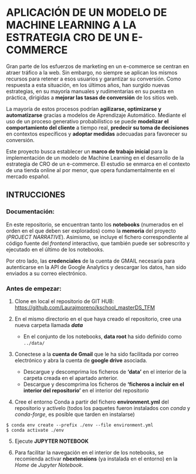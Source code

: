 # APLICACIÓN DE UN MODELO DE MACHINE LEARNING A LA ESTRATEGIA CRO DE UN E-COMMERCE

Gran parte de los esfuerzos de marketing en un e-commerce se centran en atraer tráfico a la web. Sin embargo, no siempre se aplican los mismos recursos para retener a esos usuarios y garantizar su conversión. Como respuesta a esta situación, en los últimos años, han surgido nuevas estrategias, en su mayoría manuales y rudimentarias en su puesta en práctica, dirigidas a **mejorar las tasas de conversión** de los sitios web.

La mayoría de estos procesos podrían **agilizarse, optimizarse y automatizarse** gracias a modelos de Aprendizaje Automático. Mediante el uso de un proceso generativo probabilístico se puede **modelizar el comportamiento del cliente** a tiempo real, **predecir su toma de decisiones** en contextos específicos y **adoptar medidas** adecuadas para favorecer su conversión.

Este proyecto busca establecer un **marco de trabajo inicial** para la implementación de un modelo de Machine Learning en el desarrollo de la estrategia de CRO de un e-commerce. El estudio se enmarca en el contexto de una tienda online al por menor, que opera fundamentalmente en el mercado español.

## INTRUCCIONES

### Documentación:

En este repositorio, se encuentran tanto los **notebooks** (numerados en el orden en el que deben ser explorados) como la **memoria** del proyecto (*PROJECT NARRATIVE*). Asimismo, se incluye el fichero correspondiente al código fuente del *frontend* interactivo, que también puede ser sobrescrito y ejecutado en el último de los notebooks. 

Por otro lado, las **credenciales** de la cuenta de GMAIL necesaría para autenticarse en la API de Google Analytics y descargar los datos, han sido enviados a su correo electrónico. 

### Antes de empezar:

1.	Clone en local el repositorio de GIT HUB: https://github.com/Laurajmoreno/kschool_masterDS_TFM

2.	En el mismo directorio en el que haya creado el repositorio, cree una nueva carpeta llamada ***data***
	- En el conjunto de los notebooks, **data root** ha sido definido como `../data/`

3.	Conectese a la **cuenta de Gmail** que le ha sido facilitada por correo electrónico y abra la cuenta de **google drive** asociada.
	- Descargue y descomprima los ficheros de **‘data’** en el interior de la carpeta creada en el apartado anterior.
	- Descargue y descomprima los ficheros de **‘ficheros a incluir en el interior del repositorio’** en el interior del repositorio

4.	Cree el entorno Conda a partir del fichero **environment.yml** del repositorio y actívelo (todos los paquetes fueron instalados con *conda* y *conda-forge*, es posible que tarden en instalarse)
```
$ conda env create --prefix ./env --file environment.yml
$ conda activate ./env
```
		

5.	Ejecute **JUPYTER NOTEBOOK**

6.	Para facilitar la navegación en el interior de los notebooks, se recomienda activar **nbextensions** (ya instalada en el entorno) en la *Home* de *Jupyter Notebook*.


